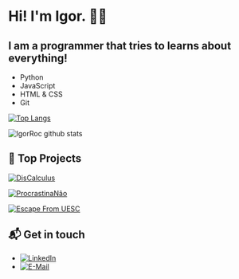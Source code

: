 
# Hi! I'm Igor. 👋🏻

## I am a programmer that tries to learns about everything!

* Python
* JavaScript
* HTML & CSS
* Git

[![Top Langs](https://github-readme-stats.vercel.app/api/top-langs/?username=IgorRoc&layout=compact&theme=chartreuse-dark)](https://github.com/anuraghazra/github-readme-stats)

![IgorRoc github stats](https://github-readme-stats.vercel.app/api?username=IgorRoc&theme=chartreuse-dark&show_icons=true)

## 🚀 Top Projects

[![DisCalculus](https://github-readme-stats.vercel.app/api/pin/?username=IgorRoc&repo=DisCalculus)](https://github.com/IgorRoc/DisCalculus)

[![ProcrastinaNão](https://github-readme-stats.vercel.app/api/pin/?username=IgorRoc&repo=ProcrastinaNão)](https://github.com/IgorRoc/ProcrastinaNao)

[![Escape From UESC](https://github-readme-stats.vercel.app/api/pin/?username=IgorRoc&repo=escape-from-uesc)](https://github.com/IgorRoc/escape-from-uesc)


## 📬 Get in touch

* [![LinkedIn](https://img.shields.io/badge/-LinkedIn-blue?style=flat-square&logo=Linkedin&logoColor=white)](https://www.linkedin.com/in/igorroc/)
* [![E-Mail](https://img.shields.io/badge/-Gmail-D54B3D?style=flat-square&logo=Gmail&logoColor=white)](mailto:igor_roc@hotmail.com.br)
